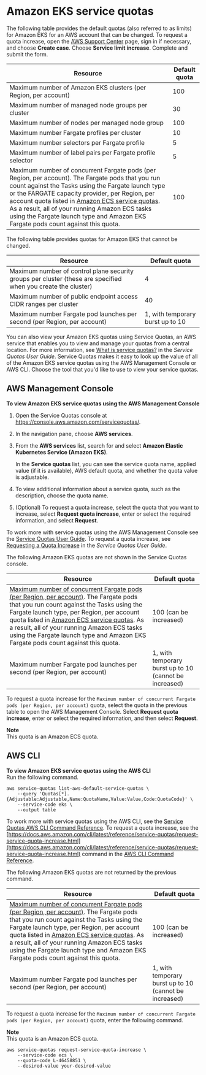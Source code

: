 # Amazon EKS service quotas<a name="service-quotas"></a>

The following table provides the default quotas \(also referred to as limits\) for Amazon EKS for an AWS account that can be changed\. To request a quota increase, open the [AWS Support Center](https://console.aws.amazon.com/support/home#/) page, sign in if necessary, and choose **Create case**\. Choose **Service limit increase**\. Complete and submit the form\.


| Resource | Default quota | 
| --- | --- | 
| Maximum number of Amazon EKS clusters \(per Region, per account\) | 100 | 
| Maximum number of managed node groups per cluster | 30 | 
| Maximum number of nodes per managed node group | 100 | 
| Maximum number Fargate profiles per cluster | 10 | 
| Maximum number selectors per Fargate profile | 5 | 
| Maximum number of label pairs per Fargate profile selector | 5 | 
| Maximum number of concurrent Fargate pods \(per Region, per account\)\. The Fargate pods that you run count against the Tasks using the Fargate launch type or the FARGATE capacity provider, per Region, per account quota listed in [Amazon ECS service quotas](https://docs.aws.amazon.com/AmazonECS/latest/userguide/service-quotas.html)\. As a result, all of your running Amazon ECS tasks using the Fargate launch type and Amazon EKS Fargate pods count against this quota\. | 100 | 

The following table provides quotas for Amazon EKS that cannot be changed\.


| Resource | Default quota | 
| --- | --- | 
| Maximum number of control plane security groups per cluster \(these are specified when you create the cluster\) | 4 | 
| Maximum number of public endpoint access CIDR ranges per cluster | 40 | 
| Maximum number Fargate pod launches per second \(per Region, per account\) | 1, with temporary burst up to 10 | 

You can also view your Amazon EKS quotas using Service Quotas, an AWS service that enables you to view and manage your quotas from a central location\. For more information, see [What is service quotas?](https://docs.aws.amazon.com/servicequotas/latest/userguide/intro.html) in the *Service Quotas User Guide*\. Service Quotas makes it easy to look up the value of all of the Amazon EKS service quotas using the AWS Management Console or AWS CLI\. Choose the tool that you'd like to use to view your service quotas\.

## AWS Management Console<a name="sq-console"></a>

**To view Amazon EKS service quotas using the AWS Management Console**

1. Open the Service Quotas console at [https://console\.aws\.amazon\.com/servicequotas/](https://console.aws.amazon.com/servicequotas/)\.

1. In the navigation pane, choose **AWS services**\.

1. From the **AWS services** list, search for and select **Amazon Elastic Kubernetes Service \(Amazon EKS\)**\.

   In the **Service quotas** list, you can see the service quota name, applied value \(if it is available\), AWS default quota, and whether the quota value is adjustable\.

1. To view additional information about a service quota, such as the description, choose the quota name\.

1. \(Optional\) To request a quota increase, select the quota that you want to increase, select **Request quota increase**, enter or select the required information, and select **Request**\.

To work more with service quotas using the AWS Management Console see the [Service Quotas User Guide](https://docs.aws.amazon.com/servicequotas/latest/userguide/intro.html)\. To request a quota increase, see [Requesting a Quota Increase](https://docs.aws.amazon.com/servicequotas/latest/userguide/request-quota-increase.html) in the *Service Quotas User Guide*\.

The following Amazon EKS quotas are not shown in the Service Quotas console\.


| Resource | Default quota | 
| --- | --- | 
| [Maximum number of concurrent Fargate pods \(per Region, per account\)](https://console.aws.amazon.com/servicequotas/home?#!/services/ecs/quotas/L-46458851)\. The Fargate pods that you run count against the Tasks using the Fargate launch type, per Region, per account quota listed in [Amazon ECS service quotas](https://docs.aws.amazon.com/AmazonECS/latest/userguide/service-quotas.html)\. As a result, all of your running Amazon ECS tasks using the Fargate launch type and Amazon EKS Fargate pods count against this quota\. | 100 \(can be increased\) | 
| Maximum number Fargate pod launches per second \(per Region, per account\) | 1, with temporary burst up to 10 \(cannot be increased\) | 

To request a quota increase for the `Maximum number of concurrent Fargate pods (per Region, per account)` quota, select the quota in the previous table to open the AWS Management Console\. Select **Request quota increase**, enter or select the required information, and then select **Request**\.

**Note**  
This quota is an Amazon ECS quota\.

## AWS CLI<a name="sq-cli"></a>

**To view Amazon EKS service quotas using the AWS CLI**  
Run the following command\.

```
aws service-quotas list-aws-default-service-quotas \
    --query 'Quotas[*].{Adjustable:Adjustable,Name:QuotaName,Value:Value,Code:QuotaCode}' \
    --service-code eks \
    --output table
```

To work more with service quotas using the AWS CLI, see the [Service Quotas AWS CLI Command Reference](https://docs.aws.amazon.com/cli/latest/reference/service-quotas/index.html#cli-aws-service-quotas)\. To request a quota increase, see the [https://docs.aws.amazon.com/cli/latest/reference/service-quotas/request-service-quota-increase.html](https://docs.aws.amazon.com/cli/latest/reference/service-quotas/request-service-quota-increase.html) command in the [AWS CLI Command Reference](https://docs.aws.amazon.com/cli/latest/reference/service-quotas/index.html#cli-aws-service-quotas)\.

The following Amazon EKS quotas are not returned by the previous command\.


| Resource | Default quota | 
| --- | --- | 
| [Maximum number of concurrent Fargate pods \(per Region, per account\)](https://console.aws.amazon.com/servicequotas/home?#!/services/ecs/quotas/L-46458851)\. The Fargate pods that you run count against the Tasks using the Fargate launch type, per Region, per account quota listed in [Amazon ECS service quotas](https://docs.aws.amazon.com/AmazonECS/latest/userguide/service-quotas.html)\. As a result, all of your running Amazon ECS tasks using the Fargate launch type and Amazon EKS Fargate pods count against this quota\. | 100 \(can be increased\) | 
| Maximum number Fargate pod launches per second \(per Region, per account\) | 1, with temporary burst up to 10 \(cannot be increased\) | 

To request a quota increase for the `Maximum number of concurrent Fargate pods (per Region, per account)` quota, enter the following command\.

**Note**  
This quota is an Amazon ECS quota\.

```
aws service-quotas request-service-quota-increase \
    --service-code ecs \
    --quota-code L-46458851 \
    --desired-value your-desired-value
```